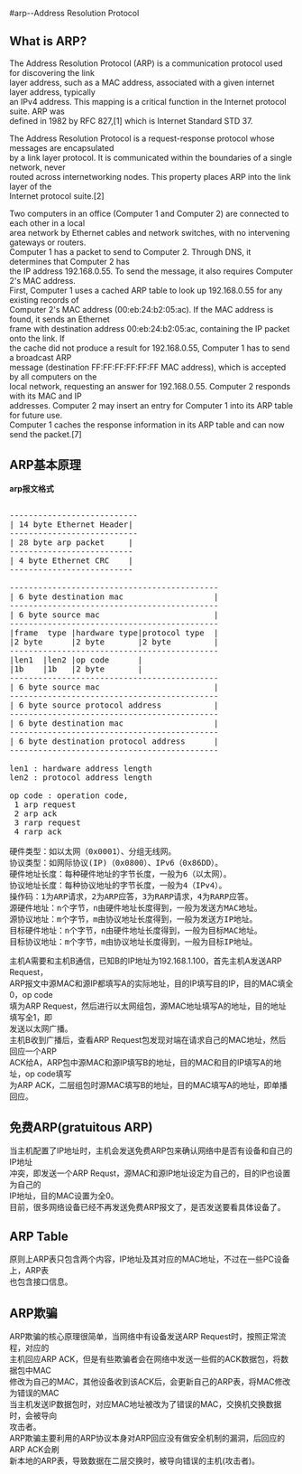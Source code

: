 #arp--Address Resolution Protocol      
      
## What is ARP?  
The Address Resolution Protocol (ARP) is a communication protocol used for discovering the link   
layer address, such as a MAC address, associated with a given internet layer address, typically   
an IPv4 address. This mapping is a critical function in the Internet protocol suite. ARP was   
defined in 1982 by RFC 827,[1] which is Internet Standard STD 37.       
      
The Address Resolution Protocol is a request-response protocol whose messages are encapsulated   
by a link layer protocol. It is communicated within the boundaries of a single network, never   
routed across internetworking nodes. This property places ARP into the link layer of the   
Internet protocol suite.[2]      
      
Two computers in an office (Computer 1 and Computer 2) are connected to each other in a local   
area network by Ethernet cables and network switches, with no intervening gateways or routers.  
Computer 1 has a packet to send to Computer 2. Through DNS, it determines that Computer 2 has  
the IP address 192.168.0.55. To send the message, it also requires Computer 2's MAC address.   
First, Computer 1 uses a cached ARP table to look up 192.168.0.55 for any existing records of  
Computer 2's MAC address (00:eb:24:b2:05:ac). If the MAC address is found, it sends an Ethernet  
frame with destination address 00:eb:24:b2:05:ac, containing the IP packet onto the link. If  
the cache did not produce a result for 192.168.0.55, Computer 1 has to send a broadcast ARP   
message (destination FF:FF:FF:FF:FF:FF MAC address), which is accepted by all computers on the  
local network, requesting an answer for 192.168.0.55. Computer 2 responds with its MAC and IP  
addresses.  Computer 2 may insert an entry for Computer 1 into its ARP table for future use.      
Computer 1 caches the response information in its ARP table and can now send the packet.[7]       
      
## ARP基本原理  
**arp报文格式**      
<pre>    
---------------------------    
| 14 byte Ethernet Header|     
---------------------------    
| 28 byte arp packet     |    
--------------------------    
| 4 byte Ethernet CRC    |    
--------------------------    
    
--------------------------------------------    
| 6 byte destination mac                   |    
--------------------------------------------    
| 6 byte source mac                        |    
--------------------------------------------    
|frame  type |hardware type|protocol type  |    
|2 byte      |2 byte       |2 byte         |    
--------------------------------------------    
|len1  |len2 |op code      |    
|1b    |1b   |2 byte       |    
--------------------------------------------    
| 6 byte source mac                        |    
--------------------------------------------    
| 6 byte source protocol address           |    
--------------------------------------------    
| 6 byte destination mac                   |    
--------------------------------------------    
| 6 byte destination protocol address      |    
--------------------------------------------    
    
len1 : hardware address length    
len2 : protocol address length    
    
op code : operation code,     
 1 arp request     
 2 arp ack    
 3 rarp request    
 4 rarp ack    
    
硬件类型：如以太网（0x0001）、分组无线网。    
协议类型：如网际协议(IP)（0x0800）、IPv6（0x86DD）。    
硬件地址长度：每种硬件地址的字节长度，一般为6（以太网）。    
协议地址长度：每种协议地址的字节长度，一般为4（IPv4）。    
操作码：1为ARP请求，2为ARP应答，3为RARP请求，4为RARP应答。    
源硬件地址：n个字节，n由硬件地址长度得到，一般为发送方MAC地址。    
源协议地址：m个字节，m由协议地址长度得到，一般为发送方IP地址。    
目标硬件地址：n个字节，n由硬件地址长度得到，一般为目标MAC地址。    
目标协议地址：m个字节，m由协议地址长度得到，一般为目标IP地址。    
</pre>    
主机A需要和主机B通信，已知B的IP地址为192.168.1.100，首先主机A发送ARP Request，  
ARP报文中源MAC和源IP都填写A的实际地址，目的IP填写目的IP，目的MAC填全0，op code  
填为ARP Request，然后进行以太网组包，源MAC地址填写A的地址，目的地址填写全1，即  
发送以太网广播。  
主机B收到广播后，查看ARP Request包发现对端在请求自己的MAC地址，然后回应一个ARP  
ACK给A，ARP包中源MAC和源IP填写B的地址，目的MAC和目的IP填写A的地址，op code填写  
为ARP ACK，二层组包时源MAC填写B的地址，目的MAC填写A的地址，即单播回应。  
  
## 免费ARP(gratuitous ARP)  
当主机配置了IP地址时，主机会发送免费ARP包来确认网络中是否有设备和自己的IP地址  
冲突，即发送一个ARP Requst，源MAC和源IP地址设定为自己的，目的IP也设置为自己的  
IP地址，目的MAC设置为全0。  
目前，很多网络设备已经不再发送免费ARP报文了，是否发送要看具体设备了。    
  
  
## ARP Table  
原则上ARP表只包含两个内容，IP地址及其对应的MAC地址，不过在一些PC设备上，ARP表  
也包含接口信息。  
  
## ARP欺骗   
ARP欺骗的核心原理很简单，当网络中有设备发送ARP Request时，按照正常流程，对应的  
主机回应ARP ACK，但是有些欺骗者会在网络中发送一些假的ACK数据包，将数据包中MAC  
修改为自己的MAC，其他设备收到该ACK后，会更新自己的ARP表，将MAC修改为错误的MAC  
当主机发送IP数据包时，对应MAC地址被改为了错误的MAC，交换机交换数据时，会被导向  
攻击者。  
ARP欺骗主要利用的ARP协议本身对ARP回应没有做安全机制的漏洞，后回应的ARP ACK会刷  
新本地的ARP表，导致数据在二层交换时，被导向错误的主机(攻击者)。  
